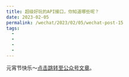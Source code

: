 ```yaml
---
title: 超级好玩的API接口，你知道哪些呢？
date: 2023-02-05
permalink: /wechat/2023/02/05/wechat-post-15
tags:
  - 
  - 
  - 
  - 
---
```


元宵节快乐～[点击跳转至公众号文章](http://mp.weixin.qq.com/s?__biz=MzkxNjM0MzQ0MQ==&mid=2247484403&idx=1&sn=0d4766e8d3fdde9afd314c29201c64cd&chksm=c1501c0df627951b857fb267d52b547b6e952840d2ceb1403cb88632fd2e9d966926ddb7f667#rd)。